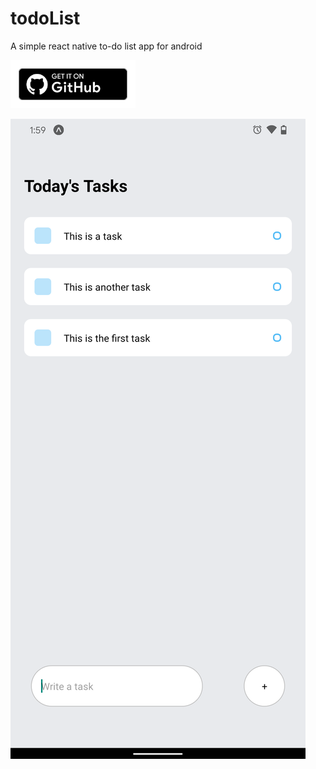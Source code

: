 # todoList
A simple react native to-do list app for android

<a href="https://github.com/Ashpex/todoList/releases/latest"><img width="200px" src="https://raw.githubusercontent.com/Ashpex/TipCalculator/master/preview/get-it-on-github.svg"></a>

![Screenshot](./preview.png)

